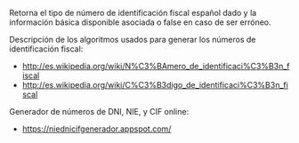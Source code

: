 Retorna el tipo de número de identificación fiscal español dado y la
información básica disponible asociada o false en caso de ser erróneo.

Descripción de los algoritmos usados para generar los números de identificación fiscal:
*    http://es.wikipedia.org/wiki/N%C3%BAmero_de_identificaci%C3%B3n_fiscal
*    http://es.wikipedia.org/wiki/C%C3%B3digo_de_identificaci%C3%B3n_fiscal

Generador de números de DNI, NIE, y CIF online:
*    https://niednicifgenerador.appspot.com/
